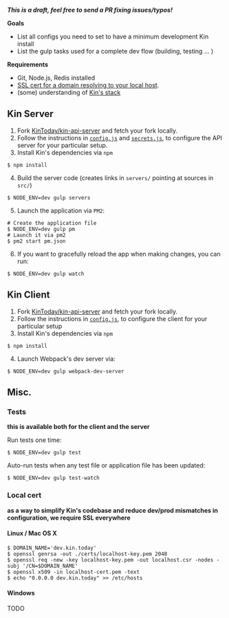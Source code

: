 ***This is a draft, feel free to send a PR fixing issues/typos!***

**Goals**
* List all configs you need to set to have a minimum development Kin install
* List the gulp tasks used for a complete dev flow (building, testing ... )

**Requirements**
* Git, Node.js, Redis installed
* [SSL cert for a domain resolving to your local host](#local-cert).
* (some) understanding of [Kin's stack](architecture.md)

## Kin Server ##
1. Fork [KinToday/kin-api-server](https://github.com/KinToday/kin-api-server) and fetch your fork locally.
2. Follow the instructions in [`config.js`](https://github.com/KinToday/kin-api-server/blob/master/src/api_server/config.js) and [`secrets.js`](https://github.com/KinToday/kin-api-server/blob/master/src/api_server/secrets.js), to configure the API server for your particular setup.
3. Install Kin's dependencies via `npm`
~~~~~
$ npm install
~~~~~
4. Build the server code (creates links in `servers/` pointing at sources in `src/`)
~~~~
$ NODE_ENV=dev gulp servers
~~~~
5. Launch the application via `PM2`:
~~~~
# Create the application file
$ NODE_ENV=dev gulp pm
# Launch it via pm2
$ pm2 start pm.json
~~~~
6. If you want to gracefully reload the app when making changes, you can run:
~~~~
$ NODE_ENV=dev gulp watch
~~~~

## Kin Client ##

1. Fork [KinToday/kin-api-server](https://github.com/KinToday/kin-web-client) and fetch your fork locally.
2. Follow the instructions in [`config.js`](https://github.com/KinToday/kin-web-client/blob/master/src/client/config.js), to configure the client for your particular setup
3. Install Kin's dependencies via `npm`
~~~~~
$ npm install
~~~~~
4. Launch Webpack's dev server via:
~~~~
$ NODE_ENV=dev gulp webpack-dev-server
~~~~

## Misc. ##

### Tests ###

**this is available both for the client and the server**

Run tests one time:
~~~~
$ NODE_ENV=dev gulp test
~~~~
Auto-run tests when any test file or application file has been  updated:
~~~~
$ NODE_ENV=dev gulp test-watch
~~~~

### Local cert ###

**as a way to simplify Kin's codebase and reduce dev/prod mismatches in configuration, we require SSL everywhere**

#### Linux / Mac OS X ####
~~~~
$ DOMAIN_NAME='dev.kin.today'
$ openssl genrsa -out ./certs/localhost-key.pem 2048
$ openssl req -new -key localhost-key.pem -out localhost.csr -nodes -subj '/CN=$DOMAIN_NAME'
$ openssl x509 -in localhost-cert.pem -text
$ echo "0.0.0.0 dev.kin.today" >> /etc/hosts
~~~~

#### Windows ####
TODO
